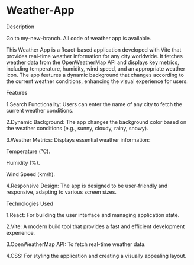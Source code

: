# Weather-App

Description


Go to my-new-branch. All code of weather app is available.


This Weather App is a React-based application developed with Vite that provides real-time weather information for any city worldwide. It fetches weather data from the OpenWeatherMap API and displays key metrics, including temperature, humidity, wind speed, and an appropriate weather icon. The app features a dynamic background that changes according to the current weather conditions, enhancing the visual experience for users.


Features


1.Search Functionality: Users can enter the name of any city to fetch the current weather conditions.

2.Dynamic Background: The app changes the background color based on the weather conditions (e.g., sunny, cloudy, rainy, snowy).

3.Weather Metrics: Displays essential weather information:

   Temperature (°C).
   
   Humidity (%).
   
   Wind Speed (km/h).
   
4.Responsive Design: The app is designed to be user-friendly and responsive, adapting to various screen sizes.


Technologies Used


1.React: For building the user interface and managing application state.

2.Vite: A modern build tool that provides a fast and efficient development experience.

3.OpenWeatherMap API: To fetch real-time weather data.

4.CSS: For styling the application and creating a visually appealing layout.
